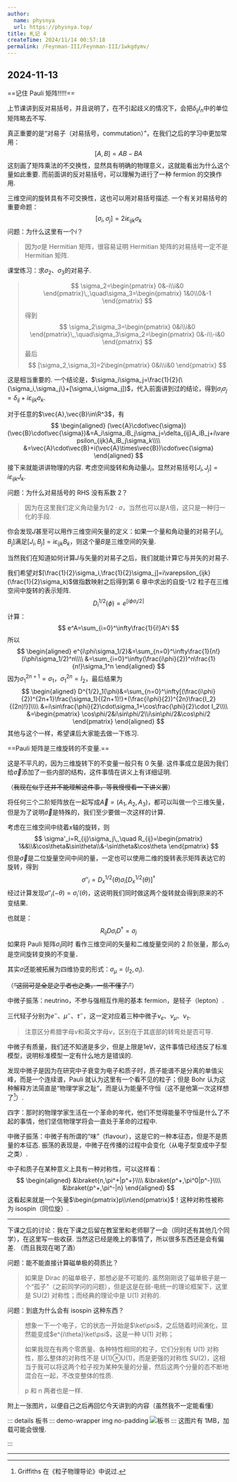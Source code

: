 ```yaml
---
author:
  name: physnya
  url: https://physnya.top/
title: 札记 4
createTime: 2024/11/14 00:57:18
permalink: /Feynman-III/Feynman-III/1wkgdymv/
---
```

## 2024-11-13

==记住 Pauli 矩阵!!!!!==

上节课讲到反对易括号，并且说明了，在不引起歧义的情况下，会把$\delta_{ij}I_n$中的单位矩阵略去不写.

真正重要的是“对易子（对易括号，commutation）”，在我们之后的学习中更加常用：
$$
[A,B]=AB-BA
$$
这刻画了矩阵乘法的不交换性，显然具有明确的物理意义，这就能看出为什么这个量如此重要. 而前面讲的反对易括号，可以理解为进行了一种 fermion 的交换作用.

三维空间的旋转具有不可交换性，这也可以用对易括号描述. 一个有关对易括号的重要命题：
$$
[\sigma_i,\sigma_j]=2i\varepsilon_{ijk}\sigma_k
$$
问题：为什么这里有一个$i$？

> 因为$\sigma$是 Hermitian 矩阵，很容易证明 Hermitian 矩阵的对易括号一定不是 Hermitian 矩阵.

课堂练习：求$\sigma_2$、$\sigma_3$的对易子.

>$$
> \sigma_2=\begin{pmatrix}
> 0&-i\\i&0
> \end{pmatrix}\,,\quad\sigma_3=\begin{pmatrix}
> 1&0\\0&-1
> \end{pmatrix}
>$$
>
> 得到
>$$
> \sigma_2\sigma_3=\begin{pmatrix}
> 0&i\\i&0
> \end{pmatrix}\,,\quad\sigma_3\sigma_2=\begin{pmatrix}
> 0&-i\\-i&0
> \end{pmatrix}
>$$
> 最后
>$$
> [\sigma_2,\sigma_3]=2\begin{pmatrix}
> 0&i\\i&0
> \end{pmatrix}
>$$

这是相当重要的. 一个结论是，$\sigma_i\sigma_j=\frac{1}{2}(\{\sigma_i,\sigma_j\}+[\sigma_i,\sigma_j])$，代入前面讲到过的结论，得到$\sigma_i\sigma_j=\delta_{ij}+i\varepsilon_{ijk}\sigma_k$.

对于任意的$\vec{A},\vec{B}\in\R^3$，有
$$
\begin{aligned}
(\vec{A}\cdot\vec{\sigma})(\vec{B}\cdot\vec{\sigma})&=A_i\sigma_iB_j\sigma_j=\delta_{ij}A_iB_j+i\varepsilon_{ijk}A_iB_j\sigma_k\\\\
&=\vec{A}\cdot\vec{B}+i(\vec{A}\times\vec{B})\cdot\vec{\sigma}
\end{aligned}
$$
接下来就能讲讲物理的内容. 考虑空间旋转和角动量$J_i$，显然对易括号$[J_i,J_j]=i\varepsilon_{ijk}J_k$.

问题：为什么对易括号的 RHS 没有系数 2？

> 因为在这里我们定义角动量为$1/2\cdot\sigma$，当然也可以是$\lambda$倍，这只是一种归一化的手段.

你会发现$J$甚至可以用作三维空间矢量的定义：如果一个量和角动量的对易子$[J_i,B_j]$满足$[J_i,B_j]=i\varepsilon_{ijk}B_k$，则这个量$B$是三维空间的矢量.

当然我们在知道如何计算$J$与矢量的对易子之后，我们就能计算它与并矢的对易子.

我们希望对$[\frac{1}{2}\sigma_i,\frac{1}{2}\sigma_j]=i\varepsilon_{ijk}(\frac{1}{2}\sigma_k)$做指数映射之后得到第 6 章中求出的自旋-1/2 粒子在三维空间中旋转的表示矩阵.
$$
D_i^{1/2}(\phi)=e^{[i\phi\sigma_i/2]}
$$
计算：
$$
e^A=\sum_{i=0}^\infty\frac{1}{i!}A^i
$$
所以
$$
\begin{aligned}
e^{i\phi\sigma_1/2}&=\sum_{n=0}^\infty\frac{1}{n!}(i\phi\sigma_1/2)^n\\\\
&=\sum_{i=0}^\infty(\frac{i\phi}{2})^n\frac{1}{n!}\sigma_1^n
\end{aligned}
$$
因为$\sigma_1^{2n+1}=\sigma_1$，$\sigma_1^{2n}=I_2$，最后结果为
$$
\begin{aligned}
D^{1/2}_1(\phi)&=\sum_{n=0}^\infty[(\frac{i\phi}{2})^{2n+1}\frac{\sigma_1}{(2n+1)!}+(\frac{i\phi}{2})^{2n}\frac{I_2}{(2n)!}]\\\\
&=i\sin\frac{\phi}{2}\cdot\sigma_1+\cos\frac{\phi}{2}\cdot I_2\\\\
&=\begin{pmatrix}
\cos\phi/2&i\sin\phi/2\\i\sin\phi/2&\cos\phi/2
\end{pmatrix}
\end{aligned}
$$
其他与这个一样，希望课后大家能去做一下练习.

==Pauli 矩阵是三维旋转的不变量.==

这是不平凡的，因为三维旋转下的不变量一般只有 0 矢量. 这件事成立是因为我们给$\vec{\sigma}$添加了一些内部的结构，这件事情在讲义上有详细证明.

（<s>我现在似乎还并不能理解这件事，等我慢慢看一下讲义罢</s>）

将任何三个二阶矩阵放在一起写成$\vec{A}=(A_1,A_2,A_3)$，都可以叫做一个三维矢量，但是为了说明$\vec{\sigma}$是特殊的，我们至少要做一次这样的计算.

考虑在三维空间中绕着$x$轴的旋转，则
$$
\sigma'_i=R_{ij}\sigma_j\,,\quad R_{ij}=\begin{pmatrix}
1&&\\&\cos\theta&\sin\theta\\&-\sin\theta&\cos\theta
\end{pmatrix}
$$
但是$\vec{\sigma}$是二位旋量空间中间的量，一定也可以使用二维的旋转表示矩阵表达它的旋转，得到
$$
\sigma''_i=D_x^{1/2}(\theta)\sigma_i[D_x^{1/2}(\theta)]^\dagger
$$
经过计算发现$\sigma''_i(-\theta)=\sigma_i'(\theta)$，这说明我们同时做这两个旋转就会得到原来的不变结果.

也就是：
$$
R_{ij}D\sigma_i D^\dagger=\sigma_j
$$
如果将 Pauli 矩阵$\sigma_i$同时 看作三维空间的矢量和二维旋量空间的 2 阶张量，那么$\sigma_i$是空间旋转变换的不变量．

其实$\sigma$还能被拓展为四维协变的形式：$\sigma_\mu=(I_2,\sigma_i)$.

（<s>“这回可是全是之乎者也之类，一些不懂了.”</s>）

中微子振荡：neutrino，不参与强相互作用的基本 fermion，是轻子（lepton）.

三代轻子分别为$e^-$、$\mu^-$、$\tau^-$，这一定对应着三种中微子$\nu_e$、$\nu_\mu$、$\nu_\tau$.

> 注意区分希腊字母$\nu$和英文字母$v$，区别在于其底部的转弯处是否可导.

中微子有质量，我们还不知道是多少，但是上限是$1\text{eV}$，这件事情已经违反了标准模型，说明标准模型一定有什么地方是错误的.

发现中微子是因为在研究中子衰变为电子和质子时，质子能谱不是分离的单值尖峰，而是一个连续谱，Pauli 就认为这里有一个看不见的粒子；但是 Bohr 认为这种解释方法简直是“物理学家之耻”，而是认为能量不守恒（这不是他第一次这样想了[^1]）.

四字：那时的物理学家生活在一个革命的年代，他们不觉得能量不守恒是什么了不起的事情，他们坚信物理学将会一直处于革命的过程中.

中微子振荡：中微子有所谓的“味”（flavour），这是它的一种本征态，但是不是质量的本征态. 振荡的表现是，中微子在传播的过程中会变化（从电子型变成中子型之类）.

中子和质子在某种意义上具有一种对称性，可以这样看：
$$
\begin{aligned}
&\braket{n,\pi^+|p^+}\\\\
&\braket{p^+,\pi^0|p^-}\\\\
&\braket{p^+,\pi^-|n}
\end{aligned}
$$
这看起来就是一个矢量$\begin{pmatrix}p\\n\end{pmatrix}$！这种对称性被称为 isospin（同位旋）.

---

下课之后的讨论：我在下课之后留在教室里和老师聊了一会（同时还有其他几个同学），在这里写一些收获. 当然这已经是晚上的事情了，所以很多东西还是会有偏差. （而且我现在喝了酒）

问题：能不能直接计算磁单极的荷质比？

> 如果是 Dirac 的磁单极子，那想必是不可能的. 虽然刚刚说了磁单极子是一个“孤子”（之前同学问的问题），但是这是在弱-电统一的理论框架下，这里是 SU(2) 对称性；而经典的理论中是 U(1) 对称的.

问题：到底为什么会有 isospin 这种东西？

> 想象一下一个电子，它的状态一开始是$\ket\psi$，之后随着时间演化，显然能变成$e^{i\theta}\ket\psi$，这是一种 U(1) 对称；
>
> 如果我现在有两个零质量、各种特性相同的粒子，它们分别有 U(1) 对称性，那么整体的对称性不是 U(1)$\otimes$U(1)，而是更强的对称性 SU(2)，这相当于我可以将这两个粒子视为某种矢量的分量，然后这两个分量的态不断地混合在一起，不改变整体的性质.
>
> p 和 n 两者也是一样.

附上一张图片，以便自己之后再回忆今天讲到的内容（虽然我不一定能看懂）

::: details 板书
::: demo-wrapper img no-padding
![板书](https://p.sda1.dev/20/b9a1256e624e9706d4a1c34d8f5c2810/1aab30fda862a0665d7ce23543c51d6.jpg)
:::
这图片有 1MB，加载可能会很慢.

:::

---

[^1]: Griffiths 在《粒子物理导论》中说过.